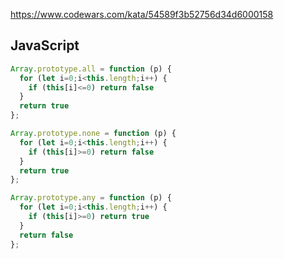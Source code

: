 https://www.codewars.com/kata/54589f3b52756d34d6000158

## JavaScript
```js
Array.prototype.all = function (p) {
  for (let i=0;i<this.length;i++) {
    if (this[i]<=0) return false
  }
  return true
};

Array.prototype.none = function (p) {
  for (let i=0;i<this.length;i++) {
    if (this[i]>=0) return false
  }
  return true
};

Array.prototype.any = function (p) {
  for (let i=0;i<this.length;i++) {
    if (this[i]>=0) return true
  }
  return false
};
```